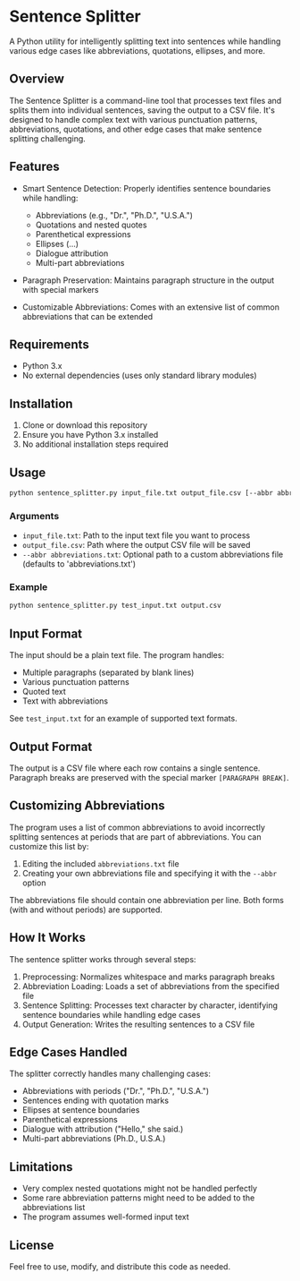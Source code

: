# Sentence Splitter

A Python utility for intelligently splitting text into sentences while handling various edge cases like abbreviations, quotations, ellipses, and more.

## Overview

The Sentence Splitter is a command-line tool that processes text files and splits them into individual sentences, saving the output to a CSV file. It's designed to handle complex text with various punctuation patterns, abbreviations, quotations, and other edge cases that make sentence splitting challenging.

## Features

- Smart Sentence Detection: Properly identifies sentence boundaries while handling:
  - Abbreviations (e.g., "Dr.", "Ph.D.", "U.S.A.")
  - Quotations and nested quotes
  - Parenthetical expressions
  - Ellipses (...)
  - Dialogue attribution
  - Multi-part abbreviations

- Paragraph Preservation: Maintains paragraph structure in the output with special markers

- Customizable Abbreviations: Comes with an extensive list of common abbreviations that can be extended

## Requirements

- Python 3.x
- No external dependencies (uses only standard library modules)

## Installation

1. Clone or download this repository
2. Ensure you have Python 3.x installed
3. No additional installation steps required

## Usage

```bash
python sentence_splitter.py input_file.txt output_file.csv [--abbr abbreviations.txt]
```

### Arguments

- `input_file.txt`: Path to the input text file you want to process
- `output_file.csv`: Path where the output CSV file will be saved
- `--abbr abbreviations.txt`: Optional path to a custom abbreviations file (defaults to 'abbreviations.txt')

### Example

```bash
python sentence_splitter.py test_input.txt output.csv
```

## Input Format

The input should be a plain text file. The program handles:

- Multiple paragraphs (separated by blank lines)
- Various punctuation patterns
- Quoted text
- Text with abbreviations

See `test_input.txt` for an example of supported text formats.

## Output Format

The output is a CSV file where each row contains a single sentence. Paragraph breaks are preserved with the special marker `[PARAGRAPH BREAK]`.

## Customizing Abbreviations

The program uses a list of common abbreviations to avoid incorrectly splitting sentences at periods that are part of abbreviations. You can customize this list by:

1. Editing the included `abbreviations.txt` file
2. Creating your own abbreviations file and specifying it with the `--abbr` option

The abbreviations file should contain one abbreviation per line. Both forms (with and without periods) are supported.

## How It Works

The sentence splitter works through several steps:

1. Preprocessing: Normalizes whitespace and marks paragraph breaks
2. Abbreviation Loading: Loads a set of abbreviations from the specified file
3. Sentence Splitting: Processes text character by character, identifying sentence boundaries while handling edge cases
4. Output Generation: Writes the resulting sentences to a CSV file

## Edge Cases Handled

The splitter correctly handles many challenging cases:

- Abbreviations with periods ("Dr.", "Ph.D.", "U.S.A.")
- Sentences ending with quotation marks
- Ellipses at sentence boundaries
- Parenthetical expressions
- Dialogue with attribution ("Hello," she said.)
- Multi-part abbreviations (Ph.D., U.S.A.)

## Limitations

- Very complex nested quotations might not be handled perfectly
- Some rare abbreviation patterns might need to be added to the abbreviations list
- The program assumes well-formed input text

## License

Feel free to use, modify, and distribute this code as needed.